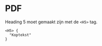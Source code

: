 <!-- @license CC0-1.0 -->

# PDF

Heading 5 moet gemaakt zijn met de `<H5>` tag.

```text
<H5> {
  "Koptekst"
}
```
